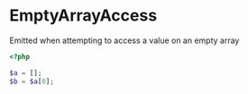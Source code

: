 # EmptyArrayAccess

Emitted when attempting to access a value on an empty array

```php
<?php

$a = [];
$b = $a[0];
```
